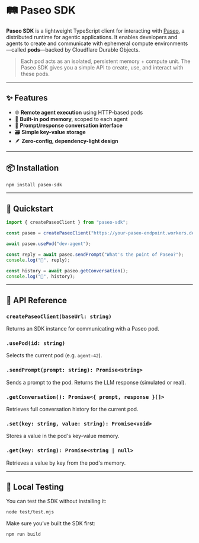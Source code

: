 # 🛤️ Paseo SDK

**Paseo SDK** is a lightweight TypeScript client for interacting with [Paseo](https://github.com/RoskiDeluge/paseo-mvp), a distributed runtime for agentic applications. It enables developers and agents to create and communicate with ephemeral compute environments—called **pods**—backed by Cloudflare Durable Objects.

> Each pod acts as an isolated, persistent memory + compute unit. The Paseo SDK gives you a simple API to create, use, and interact with these pods.

---

## ✨ Features

- 🌐 **Remote agent execution** using HTTP-based pods
- 🧠 **Built-in pod memory**, scoped to each agent
- 💬 **Prompt/response conversation interface**
- 🗃️ **Simple key-value storage**
- 🪶 **Zero-config, dependency-light design**

---

## 📦 Installation

```bash
npm install paseo-sdk
```

---

## 🚀 Quickstart

```ts
import { createPaseoClient } from "paseo-sdk";

const paseo = createPaseoClient("https://your-paseo-endpoint.workers.dev");

await paseo.usePod("dev-agent");

const reply = await paseo.sendPrompt("What's the point of Paseo?");
console.log("🤖", reply);

const history = await paseo.getConversation();
console.log("🧠", history);
```

---

## 🧰 API Reference

### `createPaseoClient(baseUrl: string)`

Returns an SDK instance for communicating with a Paseo pod.

### `.usePod(id: string)`

Selects the current pod (e.g. `agent-42`).

### `.sendPrompt(prompt: string): Promise<string>`

Sends a prompt to the pod. Returns the LLM response (simulated or real).

### `.getConversation(): Promise<{ prompt, response }[]>`

Retrieves full conversation history for the current pod.

### `.set(key: string, value: string): Promise<void>`

Stores a value in the pod's key-value memory.

### `.get(key: string): Promise<string | null>`

Retrieves a value by key from the pod's memory.

---

## 🧪 Local Testing

You can test the SDK without installing it:

```bash
node test/test.mjs
```

Make sure you’ve built the SDK first:

```bash
npm run build
```

